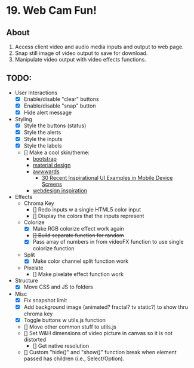 # 19. Web Cam Fun!

## About

1. Access client video and audio media inputs and output to web page.
1. Snap still image of video output to save for download.
1. Manipulate video output with video effects functions.

## TODO:

* User Interactions
    * [X] Enable/disable "clear" buttons
    * [X] Enable/disable "snap" button
    * [X] Hide alert message
* Styling
    * [X] Style the buttons (status)
    * [X] Style the alerts
    * [X] Style the inputs
    * [X] Style the labels
    * [] Make a cool skin/theme:
        * [bootstrap](https://getbootstrap.com/)
        * [material design](https://material.io/guidelines/)
        * [awwwards](http://www.awwwards.com/)
            * [30 Recent Inspirational UI Examples in Mobile Device Screens](http://www.awwwards.com/30-recent-inspirational-ui-examples-in-mobile-device-screens.html)
        * [webdesign inspiration](http://www.webdesign-inspiration.com/)
* Effects
    * Chroma Key
        * [] Redo inputs w a single HTML5 color input
        * [] Display the colors that the inputs represent
    * Colorize
        * [X] Make RGB colorize effect work again
        * ~~[] Build separate function for random~~
        * [X] Pass array of numbers in from videoFX function to use single colorize function
    * Split
        * [X] Make color channel split function work
    * Pixelate
        * [] Make pixelate effect function work
* Structure
    * [X] Move CSS and JS to folders
* Misc
    * [X] Fix snapshot limit
    * [X] Add background image (animated?  fractal?  tv static?) to show thru chroma key
    * [X] Toggle buttons w utils.js function
    * [] Move other common stuff to utils.js
    * [] Set W&H dimensions of video picture in canvas so it is not distorted
        * [] Get native resolution
    * [] Custom "hide()" and "show()" function break when element passed has children (i.e., Select/Option).
